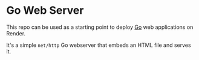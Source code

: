# Go Web Server

This repo can be used as a starting point to deploy [Go](https://golang.org/) web applications on Render.

It's a simple `net/http` Go webserver that embeds an HTML file and serves it.
